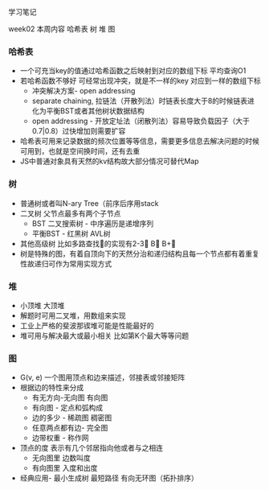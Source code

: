 学习笔记

week02
本周内容 哈希表 树 堆 图

### 哈希表
+ 一个可充当key的值通过哈希函数之后映射到对应的数组下标 平均查询O1
+ 若哈希函数不够好 可经常出现冲突，就是不一样的key 对应到一样的数组下标
    - 冲突解决方案- open addressing
    - separate chaining, 拉链法（开散列法）时链表长度大于8的时候链表进化为平衡BST或者其他树状数据结构
    - open addressing - 开放定址法（闭散列法）容易导致负载因子（大于0.7|0.8）过快增加则需要扩容
+ 哈希表可用来记录数据的频次位置等等信息，需要更多信息去解决问题的时候可用到，也就是空间换时间，还有去重
+ JS中普通对象具有天然的kv结构故大部分情况可替代Map

### 树
+ 普通树或者叫N-ary Tree（前序后序用stack
+ 二叉树 父节点最多有两个子节点
    - BST 二叉搜索树 - 中序遍历是递增序列
    - 平衡BST - 红黑树 AVL树
+ 其他高级树 比如多路查找🌲的实现有2-3🌲 B🌲 B+🌲
+ 树是特殊的图，有着自顶向下的天然分治和递归结构且每一个节点都有着重复性故递归可作为常用实现方式

### 堆
+ 小顶堆 大顶堆
+ 解题时可用二叉堆，用数组来实现
+ 工业上严格的斐波那锲堆可能是性能最好的
+ 堆可用与解决最大或最小相关 比如第K个最大等等问题

### 图
+ G(v, e) 一个图用顶点和边来描述，邻接表或邻接矩阵
+ 根据边的特性来分成
    - 有无方向-无向图 有向图 
    - 有向图 - 定点和弧构成
    - 边的多少 - 稀疏图 稠密图
    - 任意两点都有边- 完全图
    - 边带权重 - 称作网
+ 顶点的度 表示有几个邻居指向他或者与之相连
    - 无向图里 边数叫度
    - 有向图里 入度和出度
+ 经典应用- 最小生成树 最短路径 有向无环图（拓扑排序）
